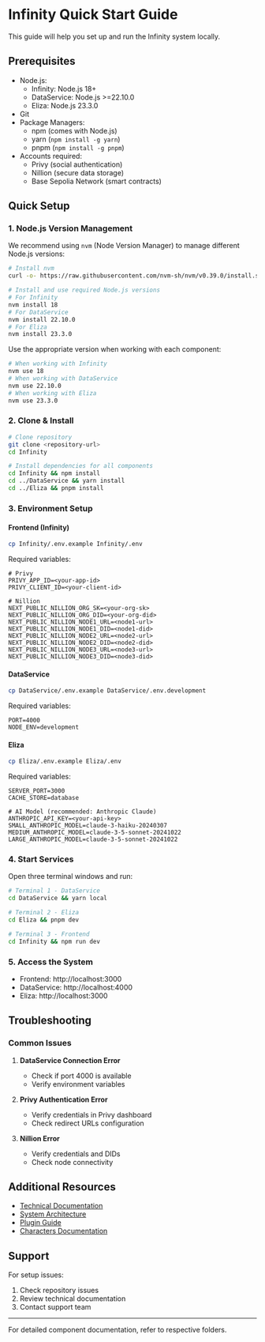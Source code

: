 # Infinity Quick Start Guide

This guide will help you set up and run the Infinity system locally.

## Prerequisites

- Node.js:
  - Infinity: Node.js 18+
  - DataService: Node.js >=22.10.0
  - Eliza: Node.js 23.3.0
- Git
- Package Managers:
  - npm (comes with Node.js)
  - yarn (`npm install -g yarn`)
  - pnpm (`npm install -g pnpm`)
- Accounts required:
  - Privy (social authentication)
  - Nillion (secure data storage)
  - Base Sepolia Network (smart contracts)

## Quick Setup

### 1. Node.js Version Management

We recommend using `nvm` (Node Version Manager) to manage different Node.js versions:

```bash
# Install nvm
curl -o- https://raw.githubusercontent.com/nvm-sh/nvm/v0.39.0/install.sh | bash

# Install and use required Node.js versions
# For Infinity
nvm install 18
# For DataService
nvm install 22.10.0
# For Eliza
nvm install 23.3.0
```

Use the appropriate version when working with each component:
```bash
# When working with Infinity
nvm use 18
# When working with DataService
nvm use 22.10.0
# When working with Eliza
nvm use 23.3.0
```

### 2. Clone & Install

```bash
# Clone repository
git clone <repository-url>
cd Infinity

# Install dependencies for all components
cd Infinity && npm install
cd ../DataService && yarn install
cd ../Eliza && pnpm install
```

### 3. Environment Setup

#### Frontend (Infinity)
```bash
cp Infinity/.env.example Infinity/.env
```

Required variables:
```env
# Privy
PRIVY_APP_ID=<your-app-id>
PRIVY_CLIENT_ID=<your-client-id>

# Nillion
NEXT_PUBLIC_NILLION_ORG_SK=<your-org-sk>
NEXT_PUBLIC_NILLION_ORG_DID=<your-org-did>
NEXT_PUBLIC_NILLION_NODE1_URL=<node1-url>
NEXT_PUBLIC_NILLION_NODE1_DID=<node1-did>
NEXT_PUBLIC_NILLION_NODE2_URL=<node2-url>
NEXT_PUBLIC_NILLION_NODE2_DID=<node2-did>
NEXT_PUBLIC_NILLION_NODE3_URL=<node3-url>
NEXT_PUBLIC_NILLION_NODE3_DID=<node3-did>
```

#### DataService
```bash
cp DataService/.env.example DataService/.env.development
```

Required variables:
```env
PORT=4000
NODE_ENV=development
```

#### Eliza
```bash
cp Eliza/.env.example Eliza/.env
```

Required variables:
```env
SERVER_PORT=3000
CACHE_STORE=database

# AI Model (recommended: Anthropic Claude)
ANTHROPIC_API_KEY=<your-api-key>
SMALL_ANTHROPIC_MODEL=claude-3-haiku-20240307
MEDIUM_ANTHROPIC_MODEL=claude-3-5-sonnet-20241022
LARGE_ANTHROPIC_MODEL=claude-3-5-sonnet-20241022
```

### 4. Start Services

Open three terminal windows and run:

```bash
# Terminal 1 - DataService
cd DataService && yarn local

# Terminal 2 - Eliza
cd Eliza && pnpm dev

# Terminal 3 - Frontend
cd Infinity && npm run dev
```

### 5. Access the System

- Frontend: http://localhost:3000
- DataService: http://localhost:4000
- Eliza: http://localhost:3000

## Troubleshooting

### Common Issues

1. **DataService Connection Error**
   - Check if port 4000 is available
   - Verify environment variables

2. **Privy Authentication Error**
   - Verify credentials in Privy dashboard
   - Check redirect URLs configuration

3. **Nillion Error**
   - Verify credentials and DIDs
   - Check node connectivity

## Additional Resources

- [Technical Documentation](docs/README.md)
- [System Architecture](ARCHITECTURE.md)
- [Plugin Guide](docs/plugin-infinity.md)
- [Characters Documentation](docs/running-characters.md)

## Support

For setup issues:
1. Check repository issues
2. Review technical documentation
3. Contact support team

---

For detailed component documentation, refer to respective folders.
